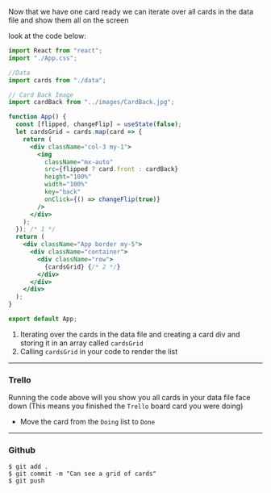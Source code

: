 Now that we have one card ready we can iterate over all cards in the data file and show them all on the screen

look at the code below:

```jsx
import React from "react";
import "./App.css";

//Data
import cards from "./data";

// Card Back Image
import cardBack from "../images/CardBack.jpg";

function App() {
  const [flipped, changeFlip] = useState(false);
  let cardsGrid = cards.map(card => {
    return (
      <div className="col-3 my-1">
        <img
          className="mx-auto"
          src={flipped ? card.front : cardBack}
          height="100%"
          width="100%"
          key="back"
          onClick={() => changeFlip(true)}
        />
      </div>
    );
  }); /* 1 */
  return (
    <div className="App border my-5">
      <div className="container">
        <div className="row">
          {cardsGrid} {/* 2 */}
        </div>
      </div>
    </div>
  );
}

export default App;
```

1. Iterating over the cards in the data file and creating a card div and storing it in an array called `cardsGrid`
2. Calling `cardsGrid` in your code to render the list

---

### Trello

Running the code above will you show you all cards in your data file face down (This means you finished the `Trello` board card you were doing)

- Move the card from the `Doing` list to `Done`

---

### Github

```shell
$ git add .
$ git commit -m "Can see a grid of cards"
$ git push
```
